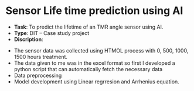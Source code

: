 # Sensor Life time prediction using AI
- <strong>Task</strong>: To predict the lifetime of an TMR angle sensor using AI.
- <strong>Type</strong>: DIT – Case study project
- <strong>Discription</strong>:
<ul>
<li>The sensor data was collected using HTMOL process with 0, 500, 1000, 1500 hours treatment.</li>
<li>The data given to me was in the excel format so first I developed a python script that can automatically fetch the necessary data</li>
<li>Data preprocessing</li>
<li>Model development using Linear regrresion and Arrhenius equation.</li>
